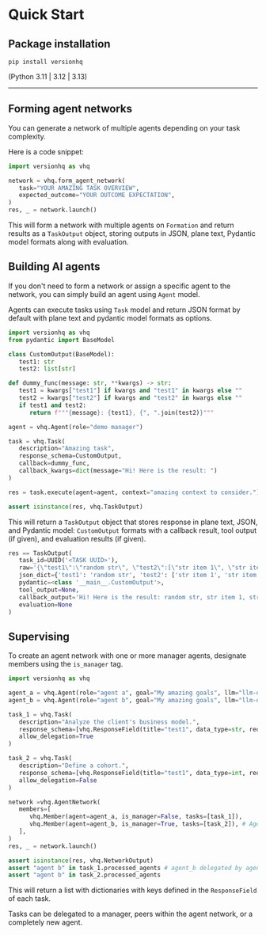 # Quick Start

## Package installation

```
pip install versionhq
```

(Python 3.11 | 3.12 | 3.13)

<hr />

## Forming agent networks

You can generate a network of multiple agents depending on your task complexity.

Here is a code snippet:

```python
import versionhq as vhq

network = vhq.form_agent_network(
   task="YOUR AMAZING TASK OVERVIEW",
   expected_outcome="YOUR OUTCOME EXPECTATION",
)
res, _ = network.launch()
```

This will form a network with multiple agents on `Formation` and return results as a `TaskOutput` object, storing outputs in JSON, plane text, Pydantic model formats along with evaluation.


## Building AI agents

If you don't need to form a network or assign a specific agent to the network, you can simply build an agent using `Agent` model.

Agents can execute tasks using `Task` model and return JSON format by default with plane text and pydantic model formats as options.


```python
import versionhq as vhq
from pydantic import BaseModel

class CustomOutput(BaseModel):
   test1: str
   test2: list[str]

def dummy_func(message: str, **kwargs) -> str:
   test1 = kwargs["test1"] if kwargs and "test1" in kwargs else ""
   test2 = kwargs["test2"] if kwargs and "test2" in kwargs else ""
   if test1 and test2:
      return f"""{message}: {test1}, {", ".join(test2)}"""

agent = vhq.Agent(role="demo manager")

task = vhq.Task(
   description="Amazing task",
   response_schema=CustomOutput,
   callback=dummy_func,
   callback_kwargs=dict(message="Hi! Here is the result: ")
)

res = task.execute(agent=agent, context="amazing context to consider.")

assert isinstance(res, vhq.TaskOutput)
```

This will return a `TaskOutput` object that stores response in plane text, JSON, and Pydantic model: `CustomOutput` formats with a callback result, tool output (if given), and evaluation results (if given).

```python
res == TaskOutput(
   task_id=UUID('<TASK UUID>'),
   raw='{\"test1\":\"random str\", \"test2\":[\"str item 1\", \"str item 2\", \"str item 3\"]}',
   json_dict={'test1': 'random str', 'test2': ['str item 1', 'str item 2', 'str item 3']},
   pydantic=<class '__main__.CustomOutput'>,
   tool_output=None,
   callback_output='Hi! Here is the result: random str, str item 1, str item 2, str item 3', # returned a plain text summary
   evaluation=None
)
```

## Supervising

To create an agent network with one or more manager agents, designate members using the `is_manager` tag.

```python
import versionhq as vhq

agent_a = vhq.Agent(role="agent a", goal="My amazing goals", llm="llm-of-your-choice")
agent_b = vhq.Agent(role="agent b", goal="My amazing goals", llm="llm-of-your-choice")

task_1 = vhq.Task(
   description="Analyze the client's business model.",
   response_schema=[vhq.ResponseField(title="test1", data_type=str, required=True),],
   allow_delegation=True
)

task_2 = vhq.Task(
   description="Define a cohort.",
   response_schema=[vhq.ResponseField(title="test1", data_type=int, required=True),],
   allow_delegation=False
)

network =vhq.AgentNetwork(
   members=[
      vhq.Member(agent=agent_a, is_manager=False, tasks=[task_1]),
      vhq.Member(agent=agent_b, is_manager=True, tasks=[task_2]), # Agent B as a manager
   ],
)
res, _ = network.launch()

assert isinstance(res, vhq.NetworkOutput)
assert "agent b" in task_1.processed_agents # agent_b delegated by agent_a
assert "agent b" in task_2.processed_agents
```

This will return a list with dictionaries with keys defined in the `ResponseField` of each task.

Tasks can be delegated to a manager, peers within the agent network, or a completely new agent.
